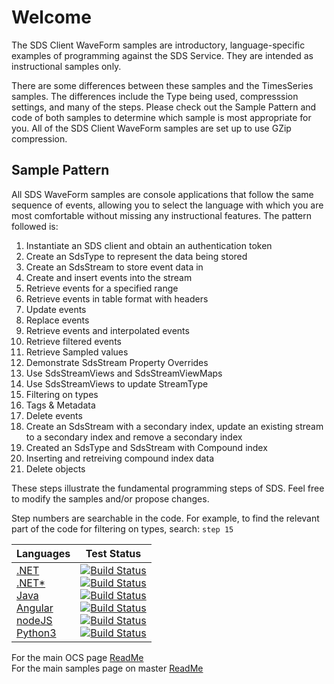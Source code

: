 # Welcome

The SDS Client WaveForm samples are introductory, language-specific examples of programming against the SDS Service. They are intended as instructional samples only.

There are some differences between these samples and the TimesSeries samples. The differences include the Type being used, compresssion settings, and many of the steps. Please check out the Sample Pattern and code of both samples to determine which sample is most appropriate for you. All of the SDS Client WaveForm samples are set up to use GZip compression.

## Sample Pattern

All SDS WaveForm samples are console applications that follow the same sequence of events, allowing you to select the language with which you are most comfortable without missing any instructional features. The pattern followed is:

1.  Instantiate an SDS client and obtain an authentication token
1.  Create an SdsType to represent the data being stored
1.  Create an SdsStream to store event data in
1.  Create and insert events into the stream
1.  Retrieve events for a specified range
1.  Retrieve events in table format with headers
1.  Update events
1.  Replace events
1.  Retrieve events and interpolated events
1.  Retrieve filtered events
1.  Retrieve Sampled values
1.  Demonstrate SdsStream Property Overrides
1.  Use SdsStreamViews and SdsStreamViewMaps
1.  Use SdsStreamViews to update StreamType
1.  Filtering on types
1.  Tags & Metadata
1.  Delete events
1.  Create an SdsStream with a secondary index, update an existing stream to a secondary index and remove a secondary index
1.  Created an SdsType and SdsStream with Compound index
1.  Inserting and retreiving compound index data
1.  Delete objects

These steps illustrate the fundamental programming steps of SDS. Feel free to modify the samples and/or propose changes.

Step numbers are searchable in the code. For example, to find the relevant part of the code for filtering on types, search: `step 15`

| Languages                                                                                                                                                                                                                                                                                      | Test Status                                                                                                                                                                                                                                                                                                                                                                                                                                                                                                                                                                                                                                                                                                                                                                                                                                                                                                                                                                                                                                                                                                                                                                                                                                                                                                                                                                                                                                                                                                                            |
| ---------------------------------------------------------------------------------------------------------------------------------------------------------------------------------------------------------------------------------------------------------------------------------------------- | -------------------------------------------------------------------------------------------------------------------------------------------------------------------------------------------------------------------------------------------------------------------------------------------------------------------------------------------------------------------------------------------------------------------------------------------------------------------------------------------------------------------------------------------------------------------------------------------------------------------------------------------------------------------------------------------------------------------------------------------------------------------------------------------------------------------------------------------------------------------------------------------------------------------------------------------------------------------------------------------------------------------------------------------------------------------------------------------------------------------------------------------------------------------------------------------------------------------------------------------------------------------------------------------------------------------------------------------------------------------------------------------------------------------------------------------------------------------------------------------------------------------------------------- |
| <a href="DotNet/SdsClientLibraries/SdsClientLibraries">.NET</a><br /><a href="DotNet/SdsRestApiCore/SdsRestApiCore">.NET\*</a><br /><a href="Java/sdsjava">Java</a><br /><a href="JavaScript/Angular">Angular</a><br /><a href="JavaScript/NodeJs">nodeJS</a><br /><a href="Python/SDSPy/Python3">Python3</a> | [![Build Status](https://osisoft.visualstudio.com/Engineering%20Incubation/_apis/build/status/All_Test/SDSDotNet?branchName=master)](https://osisoft.visualstudio.com/Engineering%20Incubation/_build/latest?definitionId=4912&branchName=master) <br />[![Build Status](https://osisoft.visualstudio.com/Engineering%20Incubation/_apis/build/status/All_Test/SDSDotNetAPI?branchName=master)](https://osisoft.visualstudio.com/Engineering%20Incubation/_build/latest?definitionId=4914&branchName=master) <br /> [![Build Status](https://osisoft.visualstudio.com/Engineering%20Incubation/_apis/build/status/All_Test/SDSJava?branchName=master)](https://osisoft.visualstudio.com/Engineering%20Incubation/_build/latest?definitionId=4910&branchName=master) <br />[![Build Status](https://osisoft.visualstudio.com/Engineering%20Incubation/_apis/build/status/All_Test/SDSangJS?branchName=master)](https://osisoft.visualstudio.com/Engineering%20Incubation/_build/latest?definitionId=4923&branchName=master)<br />[![Build Status](https://osisoft.visualstudio.com/Engineering%20Incubation/_apis/build/status/All_Test/SDSnodeJS?branchName=master)](https://osisoft.visualstudio.com/Engineering%20Incubation/_build/latest?definitionId=4922&branchName=master) <br /> [![Build Status](https://osisoft.visualstudio.com/Engineering%20Incubation/_apis/build/status/All_Test/SDSPy?branchName=master)](https://osisoft.visualstudio.com/Engineering%20Incubation/_build/latest?definitionId=4907&branchName=master) |

For the main OCS page [ReadMe](https://github.com/osisoft/OSI-Samples-OCS)<br />
For the main samples page on master [ReadMe](https://github.com/osisoft/OSI-Samples)
